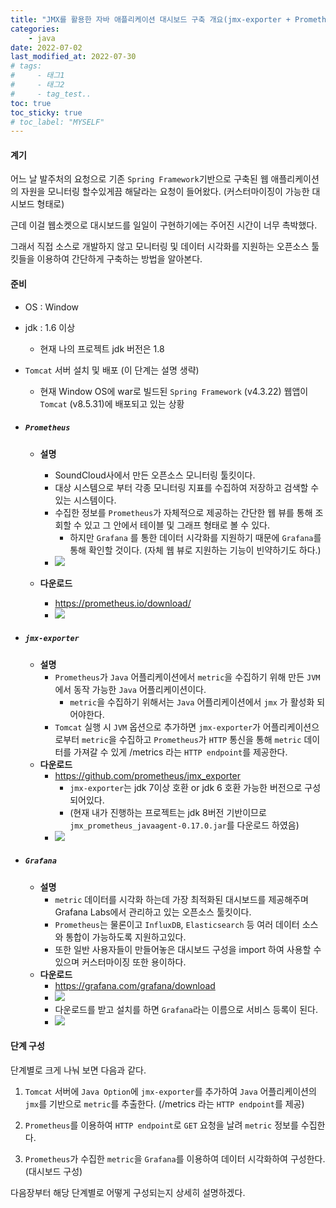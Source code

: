 ```yaml
---
title: "JMX를 활용한 자바 애플리케이션 대시보드 구축 개요(jmx-exporter + Prometheus + Grafana)"
categories: 
    - java
date: 2022-07-02
last_modified_at: 2022-07-30
# tags:
#     - 태그1
#     - 태그2
#     - tag_test..
toc: true
toc_sticky: true
# toc_label: "MYSELF"
---
```

#### 계기

어느 날 발주처의 요청으로 기존 ```Spring Framework```기반으로 구축된 웹 애플리케이션의 자원을 모니터링 할수있게끔 해달라는 요청이 들어왔다. (커스터마이징이 가능한 대시보드 형태로)

근데 이걸 웹소켓으로 대시보드를 일일이 구현하기에는 주어진 시간이 너무 촉박했다.

그래서 직접 소스로 개발하지 않고 모니터링 및 데이터 시각화를 지원하는 오픈소스 툴킷들을 이용하여 간단하게 구축하는 방법을 알아본다.

#### 준비
- OS : Window
- jdk : 1.6 이상
  - 현재 나의 프로젝트 jdk 버전은 1.8
- `Tomcat` 서버 설치 및 배포 (이 단계는 설명 생략)
  - 현재 Window OS에 war로 빌드된 `Spring Framework` (v4.3.22) 웹앱이 `Tomcat` (v8.5.31)에 배포되고 있는 상황
- ##### `Prometheus`
  - **설명**
    - SoundCloud사에서 만든 오픈소스 모니터링 툴킷이다. 
    - 대상 시스템으로 부터 각종 모니터링 지표를 수집하여 저장하고 검색할 수 있는 시스템이다. 
    - 수집한 정보를 `Prometheus`가 자체적으로 제공하는 간단한 웹 뷰를 통해 조회할 수 있고 그 안에서 테이블 및 그래프 형태로 볼 수 있다.
      - 하지만 `Grafana` 를 통한 데이터 시각화를 지원하기 때문에 `Grafana`를 통해 확인할 것이다. (자체 웹 뷰로 지원하는 기능이 빈약하기도 하다.)
    - ![](https://velog.velcdn.com/images/ckr3453/post/9c2d21f2-9f7b-40ca-a1dc-b3018d22ea32/image.png)


  - **다운로드**
    - https://prometheus.io/download/
    - ![](https://velog.velcdn.com/images/ckr3453/post/f7c51cbe-69f7-4a88-9786-0a780b1739fe/image.png)
    
- ##### `jmx-exporter`
  - **설명**
    - `Prometheus`가 `Java` 어플리케이션에서 `metric`을 수집하기 위해 만든 `JVM` 에서 동작 가능한 `Java` 어플리케이션이다.
      - `metric`을 수집하기 위해서는 `Java` 어플리케이션에서 `jmx` 가 활성화 되어야한다.
    - `Tomcat` 실행 시 `JVM` 옵션으로 추가하면 `jmx-exporter`가 어플리케이션으로부터 `metric`을 수집하고 `Prometheus`가 `HTTP` 통신을 통해 `metric` 데이터를 가져갈 수 있게 /metrics 라는 `HTTP endpoint`를 제공한다.
  - **다운로드**
    - https://github.com/prometheus/jmx_exporter
      - `jmx-exporter`는 jdk 7이상 호환 or jdk 6 호환 가능한 버전으로 구성되어있다.
      - (현재 내가 진행하는 프로젝트는 jdk 8버전 기반이므로 `jmx_prometheus_javaagent-0.17.0.jar`를 다운로드 하였음)
    - ![](https://velog.velcdn.com/images/ckr3453/post/99e657bd-00b2-48f5-b61e-a5985bced5d3/image.png)

- ##### `Grafana`
  - **설명**
    - `metric` 데이터를 시각화 하는데 가장 최적화된 대시보드를 제공해주며 Grafana Labs에서 관리하고 있는 오픈소스 툴킷이다.
    - `Prometheus`는 물론이고 `InfluxDB`, `Elasticsearch` 등 여러 데이터 소스와 통합이 가능하도록 지원하고있다.
    - 또한 일반 사용자들이 만들어놓은 대시보드 구성을 import 하여 사용할 수 있으며 커스터마이징 또한 용이하다.
  - **다운로드**
    - https://grafana.com/grafana/download
    - ![](https://velog.velcdn.com/images/ckr3453/post/dba8ff07-be75-450d-8d74-5ae493828c92/image.png)
    - 다운로드를 받고 설치를 하면 `Grafana`라는 이름으로 서비스 등록이 된다.
    - ![](https://velog.velcdn.com/images/ckr3453/post/4ffb6c7c-c91f-4f06-ae0e-1c2786c7d846/image.png)


#### 단계 구성

단계별로 크게 나눠 보면 다음과 같다.

1. `Tomcat` 서버에 `Java Option`에 `jmx-exporter`를 추가하여 `Java` 어플리케이션의 `jmx`를 기반으로 `metric`를 추출한다. (/metrics 라는 `HTTP endpoint`를 제공)

2. `Prometheus`를 이용하여 `HTTP endpoint`로 `GET` 요청을 날려 `metric` 정보를 수집한다.

3. `Prometheus`가 수집한 `metric`을 `Grafana`를 이용하여 데이터 시각화하여 구성한다. (대시보드 구성)


다음장부터 해당 단계별로 어떻게 구성되는지 상세히 설명하겠다.